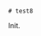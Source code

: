                                                                                                                                                                                                                                                                                                                                                                                                                                                                                                                                                                   # test8

Init.
